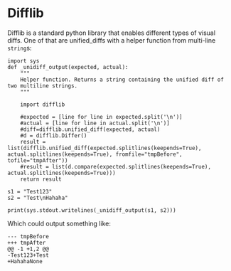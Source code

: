 # Difflib

Difflib is a standard python library that enables different types of visual diffs.
One of that are unified\_diffs with a helper function from multi-line `string`s:
```
import sys
def _unidiff_output(expected, actual):
    """
    Helper function. Returns a string containing the unified diff of two multiline strings.
    """

    import difflib
    
    #expected = [line for line in expected.split('\n')]
    #actual = [line for line in actual.split('\n')]
    #diff=difflib.unified_diff(expected, actual)
    #d = difflib.Differ()
    result = list(difflib.unified_diff(expected.splitlines(keepends=True), actual.splitlines(keepends=True), fromfile="tmpBefore", tofile="tmpAfter"))
    #result = list(d.compare(expected.splitlines(keepends=True), actual.splitlines(keepends=True)))
    return result

s1 = "Test123"
s2 = "Test\nHahaha"

print(sys.stdout.writelines(_unidiff_output(s1, s2)))
```

Which could output something like:
```
--- tmpBefore
+++ tmpAfter
@@ -1 +1,2 @@
-Test123+Test
+HahahaNone
```
